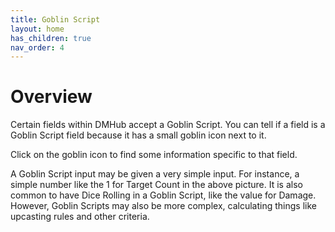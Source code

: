 ```yaml
---
title: Goblin Script
layout: home
has_children: true
nav_order: 4
---
```


# Overview

Certain fields within DMHub accept a Goblin Script. You can tell if a field is a Goblin Script field because it has a small goblin icon next to it.

Click on the goblin icon to find some information specific to that field.

A Goblin Script input may be given a very simple input. For instance, a simple number like the 1 for Target Count in the above picture. It is also common to have Dice Rolling in a Goblin Script, like the value for Damage. However, Goblin Scripts may also be more complex, calculating things like upcasting rules and other criteria.